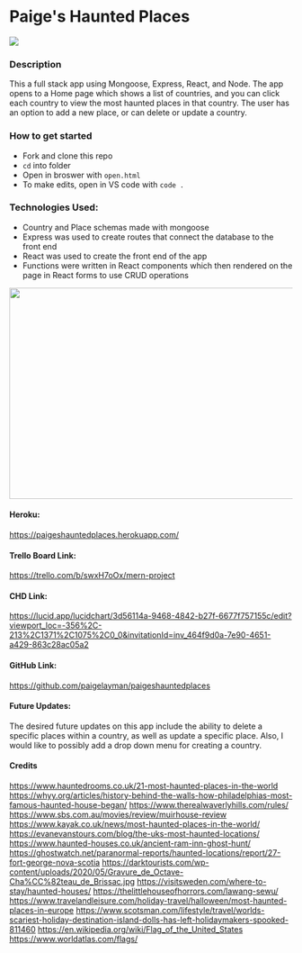 # Paige's Haunted Places

<img src="https://www.hauntedrooms.co.uk/wp-content/uploads/2021/12/Haunted-Island-of-the-Dolls-500x333.jpeg"/>

### Description

This a full stack app using Mongoose, Express, React, and Node. The app opens to a Home page which shows a list of countries, and you can click each country to view the most haunted places in that country. The user has an option to add a new place, or can delete or update a country.

### How to get started

- Fork and clone this repo
- `cd` into folder
- Open in broswer with `open.html`
- To make edits, open in VS code with `code .`

### Technologies Used:

- Country and Place schemas made with mongoose
- Express was used to create routes that connect the database to the front end
- React was used to create the front end of the app
- Functions were written in React components which then rendered on the page in React forms to use CRUD operations

<img src="https://lh3.googleusercontent.com/qknciy4Ddc-e4Wp7i4dJW5YJq6_IcYIkgDoRmkgMMs86mNAMtyrf_wSJOnKKpautIkqW3JnI-1BkGr0dBdBVOeAeqdYpAfFXgtXm8tuKOMRANyheIYuau20OxtO666Pj48Q_e3sd0b6oFMLtUs5yQWWMpPW_F7ys8nv-NjHq0yePTQqgcQrYHouW-N1XuieexX3Umi1_RYzSKQcge9SfbkB3sSX8BIPf4k5lL8h33yvQlLXgL4pSySQM0JAbCCDndpZziE_cWmhvpJxxMKd1DlwRfDj5MwryPDA-1cx4HlDfH94Zpyagu6yhKrWArWueUQLH6TIRSa9dXHh-OSgyJRKCpk-q2NZoZiKDH2T_bDY3bNQeTIpQpZGqDIyS0aFdS67nEYjFvUBbjPo8GwratEvCkwgqG90QmQMkpfCQ6mHVipuDs2awc8lp-vjUqzta_gL7-F3FP_iXAz7PRIhIKWi6t37eCM0WwS5RbwT2TaMI35x4cg8biik1jmsQ7ADbuqHqZyLujibGj5HJx9vYWSRKjGEwBM6g7dXb82oiBvtfP21WLRFm4R4KHrqgZnKQ_LXc-Ep-JzNiqVB28RzdO0QedL6MNljWFfdunC1QAG0Yf2OrmfvTRkEaZ7ObNc2FVlZhygyt_vcUENzY9Wx_K2mDw-LyadIunkzHRN9ewcMi_Z1zWiIh1Cu08YEbGZEZcVvL1OwmcSXcRiaq585k_n1zo-zbad0cHN-JSfTqi5l5LrAk9P1GbtFjLl6C9OYGu28IRtKg8xVHUuwMDTVxHvnJcLQwKLgk7XFW5p51LBeZ4cGRn-nB1Iyo-pwrb3OYe1zWUogOWojoOCOyREKLhoiiVIDrJtGM9LHoDmrswE0tYztnD_ySkPiYa1o5p52ZJs7woM4g0lHaM246FZsdHRzeKKlyfhaB7lpmofIZuw6T=w810-h825-no?authuser=0" width='525px' height='375px'/>

#### Heroku:

https://paigeshauntedplaces.herokuapp.com/

#### Trello Board Link:

https://trello.com/b/swxH7oOx/mern-project

#### CHD Link:

https://lucid.app/lucidchart/3d56114a-9468-4842-b27f-6677f757155c/edit?viewport_loc=-356%2C-213%2C1371%2C1075%2C0_0&invitationId=inv_464f9d0a-7e90-4651-a429-863c28ac05a2

#### GitHub Link:

https://github.com/paigelayman/paigeshauntedplaces

#### Future Updates:

The desired future updates on this app include the ability to delete a specific places within a country, as well as update a specific place. Also, I would like to possibly add a drop down menu for creating a country.

#### Credits

https://www.hauntedrooms.co.uk/21-most-haunted-places-in-the-world
https://whyy.org/articles/history-behind-the-walls-how-philadelphias-most-famous-haunted-house-began/
https://www.therealwaverlyhills.com/rules/
https://www.sbs.com.au/movies/review/muirhouse-review
https://www.kayak.co.uk/news/most-haunted-places-in-the-world/
https://evanevanstours.com/blog/the-uks-most-haunted-locations/
https://www.haunted-houses.co.uk/ancient-ram-inn-ghost-hunt/
https://ghostwatch.net/paranormal-reports/haunted-locations/report/27-fort-george-nova-scotia
https://darktourists.com/wp-content/uploads/2020/05/Gravure_de_Octave-Cha%CC%82teau_de_Brissac.jpg
https://visitsweden.com/where-to-stay/haunted-houses/
https://thelittlehouseofhorrors.com/lawang-sewu/
https://www.travelandleisure.com/holiday-travel/halloween/most-haunted-places-in-europe
https://www.scotsman.com/lifestyle/travel/worlds-scariest-holiday-destination-island-dolls-has-left-holidaymakers-spooked-811460
https://en.wikipedia.org/wiki/Flag_of_the_United_States
https://www.worldatlas.com/flags/
